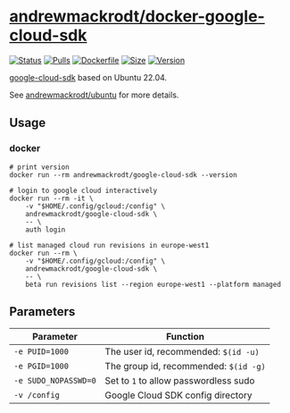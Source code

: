 # [andrewmackrodt/docker-google-cloud-sdk](https://github.com/andrewmackrodt/dockerfiles/tree/master/google-cloud-sdk)

[![Status](https://jenkins.mackrodt.io/buildStatus/icon?job=dockerfiles%2Fgoogle-cloud-sdk)][status]
[![Pulls](https://img.shields.io/docker/pulls/andrewmackrodt/google-cloud-sdk.svg)][pulls]
[![Dockerfile](https://img.shields.io/github/size/andrewmackrodt/dockerfiles/google-cloud-sdk/Dockerfile.svg?label=dockerfile)][dockerfile]
[![Size](https://img.shields.io/docker/image-size/andrewmackrodt/google-cloud-sdk)][size]
[![Version](https://img.shields.io/docker/v/andrewmackrodt/google-cloud-sdk)][version]

[status]: https://jenkins.mackrodt.io/job/dockerfiles/job/google-cloud-sdk/
[pulls]: https://hub.docker.com/r/andrewmackrodt/google-cloud-sdk
[dockerfile]: https://github.com/andrewmackrodt/dockerfiles/blob/master/google-cloud-sdk/Dockerfile
[size]: https://microbadger.com/images/andrewmackrodt/google-cloud-sdk
[version]: https://hub.docker.com/r/andrewmackrodt/google-cloud-sdk/tags

[google-cloud-sdk](https://cloud.google.com/sdk/) based on Ubuntu 22.04.

See [andrewmackrodt/ubuntu](https://github.com/andrewmackrodt/dockerfiles/tree/master/ubuntu)
for more details.

## Usage
<span data-message="dockerhub formatting fix"></span>
### docker

```
# print version
docker run --rm andrewmackrodt/google-cloud-sdk --version

# login to google cloud interactively
docker run --rm -it \
    -v "$HOME/.config/gcloud:/config" \
    andrewmackrodt/google-cloud-sdk \
    -- \
    auth login

# list managed cloud run revisions in europe-west1
docker run --rm \
    -v "$HOME/.config/gcloud:/config" \
    andrewmackrodt/google-cloud-sdk \
    -- \
    beta run revisions list --region europe-west1 --platform managed
```

## Parameters

| Parameter | Function |
| --- | --- |
| `-e PUID=1000` | The user id, recommended: `$(id -u)` |
| `-e PGID=1000` | The group id, recommended: `$(id -g)` |
| `-e SUDO_NOPASSWD=0` | Set to `1` to allow passwordless sudo |
| `-v /config` | Google Cloud SDK config directory |
